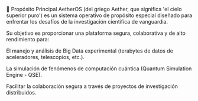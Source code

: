 🌟 Propósito Principal
AetherOS (del griego Aether, que significa 'el cielo superior puro') es un sistema operativo de propósito especial diseñado para enfrentar los desafíos de la investigación científica de vanguardia.

Su objetivo es proporcionar una plataforma segura, colaborativa y de alto rendimiento para:

El manejo y análisis de Big Data experimental (terabytes de datos de aceleradores, telescopios, etc.).

La simulación de fenómenos de computación cuántica (Quantum Simulation Engine - QSE).

Facilitar la colaboración segura a través de proyectos de investigación distribuidos.
